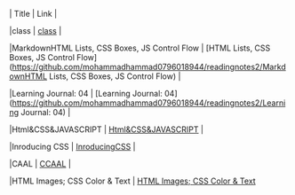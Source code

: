 




|    Title       |                                 Link                                                          | 


|class	     | [class](https://github.com/mohammadhammad0796018944/readingnotes2/class)                |


|MarkdownHTML Lists, CSS Boxes, JS Control Flow	     | [HTML Lists, CSS Boxes, JS Control Flow](https://github.com/mohammadhammad0796018944/readingnotes2/MarkdownHTML Lists, CSS Boxes, JS Control Flow)                           |

|Learning Journal: 04             | [Learning Journal: 04](https://github.com/mohammadhammad0796018944/readingnotes2/Learning Journal: 04)                           |


|Html&CSS&JAVASCRIPT | [Html&CSS&JAVASCRIPT]( )               |


|Inroducing CSS  | [InroducingCSS]()      |


|CAAL            | [CCAAL](L)                        |

|HTML Images; CSS Color & Text | [HTML Images; CSS Color & Text]( )


